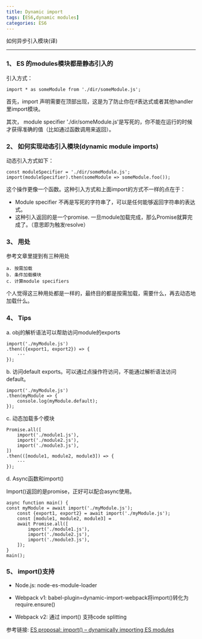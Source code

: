 ```yaml
---
title: Dynamic import
tags: [ES6,dynamic modules]
categories: ES6
---
```

如何异步引入模块(译)

___

### 1、 ES 的modules模块都是静态引入的
引入方式：

	import * as someModule from './dir/someModule.js';
	
首先，import 声明需要在顶部出现，这是为了防止你在if表达式或者其他handler里import模块。

其次， module specifier './dir/someModule.js'是写死的，你不能在运行的时候才获得准确的值（比如通过函数调用来返回）。

### 2、 如何实现动态引入模块(dynamic module imports)
	
动态引入方式如下：
	
	const moduleSpecifier = './dir/someModule.js';
	import(moduleSpecifier).then(someModule => someModule.foo());
	
这个操作更像一个函数。这种引入方式和上面import的方式不一样的点在于：
- Module specifier 不再是写死的字符串了，可以是任何能够返回字符串的表达式。
- 这种引入返回的是一个promise. 一旦module加载完成，那么Promise就算完成了。（意思即为触发resolve）

### 3、 用处

参考文章里提到有三种用处

    a. 按需加载
    b. 条件加载模块
    c. 计算module specifiers

个人觉得这三种用处都是一样的，最终目的都是按需加载，需要什么，再去动态地加载什么。

### 4、 Tips

a. obj的解析语法可以帮助访问module的exports

    import('./myModule.js')
    .then(({export1, export2}) => {
        ···
    });
    
b. 访问default exports。可以通过点操作符访问，不能通过解析语法访问default。

    import('./myModule.js')
    .then(myModule => {
        console.log(myModule.default);
    });

c. 动态加载多个模块

    Promise.all([
        import('./module1.js'),
        import('./module2.js'),
        import('./module3.js'),
    ])
    .then(([module1, module2, module3]) => {
        ···
    });
    
d. Async函数和import()

Import()返回的是promise，正好可以配合async使用。
	
	async function main() {
    const myModule = await import('./myModule.js');
		const {export1, export2} = await import('./myModule.js');
		const [module1, module2, module3] =
        await Promise.all([
            import('./module1.js'),
            import('./module2.js'),
            import('./module3.js'),
        ]);
    }
    main();

### 5、 import()支持
	
- Node.js: node-es-module-loader

- Webpack v1: babel-plugin=dynamic-import-webpack将import()转化为require.ensure()

- Webpack v2:  通过 import() 支持code splitting 


参考链接: [ES proposal: import() – dynamically importing ES modules](http://2ality.com/2017/01/import-operator.html)
